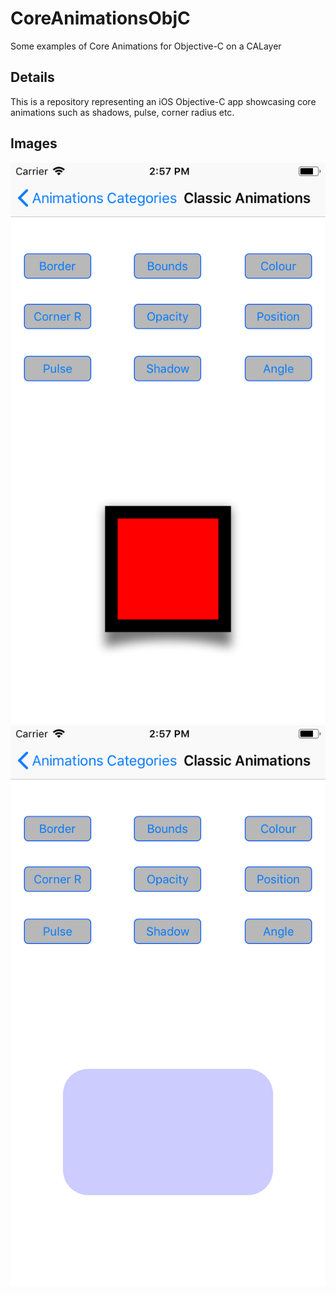 # CoreAnimationsObjC
Some examples of Core Animations for Objective-C on a CALayer

## Details

This is a repository representing an iOS Objective-C app showcasing core animations such as shadows, pulse, corner radius etc. 

## Images
![alt text](https://raw.githubusercontent.com/Andrei0795/CoreAnimationsObjC/master/screen1.png)
![alt text](https://raw.githubusercontent.com/Andrei0795/CoreAnimationsObjC/master/screen2.png)

